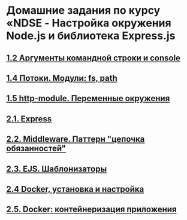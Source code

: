 # Домашние задания по курсу «NDSE - Настройка окружения Node.js и библиотека Express.js

## [1.2 Аргументы командной строки и console](002-console)
## [1.4 Потоки. Модули: fs, path](004-stream)
## [1.5 http-module. Переменные окружения](005-http)
## [2.1. Express](ndse-library)
## [2.2. Middleware. Паттерн "цепочка обязанностей"](ndse-library)
## [2.3. EJS. Шаблонизаторы](ndse-library)
## [2.4 Docker, установка и настройка](009-docker)
## [2.5. Docker: контейнеризация приложения](ndse-library)
